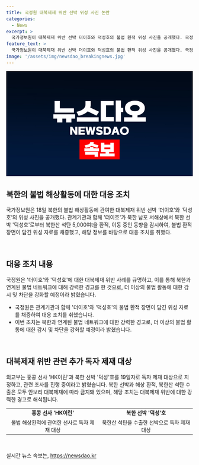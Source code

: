```yaml
---
title: 국정원 대북제재 위반 선박 위성 사진 논란
categories:
  - News
excerpt: >
  국가정보원이 대북제재 위반 선박 더이호와 덕성호의 불법 환적 위성 사진을 공개했다. 국정원은 관계기관과 협력하여 북한 남포 서해상에서의 불법 환적을 감시하고, 이를 통해 대북제재 위반 사례를 확인했다고 밝혔다. 더이호의 억류는 우리 정부의 대북제재 위반이며, 국정원은 이번 조치를 통해 북한과의 불법 네트워크에 경고를 보낸다고 전했다. 외교부는 홍콩 선사 HK이린과 북한 선박 덕성호를 독자적으로 제재 대상으로 지정했으며, 관련 조사를 진행 중이다.
feature_text: >
  국가정보원이 대북제재 위반 선박 더이호와 덕성호의 불법 환적 위성 사진을 공개했다. 국정원은 관계기관과 협력하여 북한 남포 서해상에서의 불법 환적을 감시하고, 이를 통해 대북제재 위반 사례를 확인했다고 밝혔다. 더이호의 억류는 우리 정부의 대북제재 위반이며, 국정원은 이번 조치를 통해 북한과의 불법 네트워크에 경고를 보낸다고 전했다. 외교부는 홍콩 선사 HK이린과 북한 선박 덕성호를 독자적으로 제재 대상으로 지정했으며, 관련 조사를 진행 중이다.
image: '/assets/img/newsdao_breakingnews.jpg'
---
```


<p><img src="/assets/img/newsdao_breakingnews.jpg" alt="ontimetimes 속보" /></p>

<h2 data-ke-size="size26">북한의 불법 해상활동에 대한 대응 조치</h2>

<p>국가정보원은 18일 북한의 불법 해상활동에 관여한 대북제재 위반 선박 ‘더이호’와 ‘덕성호’의 위성 사진을 공개했다. 관계기관과 함께 '더이호'가 북한 남포 서해상에서 북한 선박 '덕성호'로부터 북한산 석탄 5,000여t을 환적, 이동 중인 동향을 감시하여, 불법 환적 장면이 담긴 위성 자료를 채증했고, 해당 정보를 바탕으로 대응 조치를 취했다.</p>

<p data-ke-size="size16">&nbsp;</p>

<h2 data-ke-size="size26">대응 조치 내용</h2>

<p>국정원은 '더이호'와 '덕성호'에 대한 대북제재 위반 사례를 규명하고, 이를 통해 북한과 연계된 불법 네트워크에 대해 강력한 경고를 한 것으로, 더 이상의 불법 활동에 대한 감시 및 차단을 강화할 예정이라 밝혔습니다.</p>

<ul>
  <li>국정원은 관계기관과 함께 '더이호'와 '덕성호'의 불법 환적 장면이 담긴 위성 자료를 채증하여 대응 조치를 취했습니다.</li>
  <li>이번 조치는 북한과 연계된 불법 네트워크에 대한 강력한 경고로, 더 이상의 불법 활동에 대한 감시 및 차단을 강화할 예정이라 밝혔습니다.</li>
</ul>

<p data-ke-size="size16">&nbsp;</p>

<h2 data-ke-size="size26">대북제재 위반 관련 추가 독자 제재 대상</h2>

<p>외교부는 홍콩 선사 'HK이린'과 북한 선박 '덕성'호를 19일자로 독자 제재 대상으로 지정하고, 관련 조사를 진행 중이라고 밝혔습니다. 북한 선박과 해상 환적, 북한산 석탄 수출은 모두 안보리 대북제재에 따라 금지돼 있으며, 해당 조치는 대북제재 위반에 대한 강력한 경고로 해석됩니다.</p>

<table>
  <tr>
    <td style="text-align: center; height: 17px;"><b>홍콩 선사 'HK이린'</b></td>
    <td style="text-align: center; height: 17px;"><b>북한 선박 '덕성'호</b></td>
  </tr>
  <tr>
    <td style="text-align: center; height: 17px;">불법 해상환적에 관여한 선사로 독자 제재 대상</td>
    <td style="text-align: center; height: 17px;">북한산 석탄을 수출한 선박으로 독자 제재 대상</td>
  </tr>
</table>

<p data-ke-size="size16">&nbsp;</p>
실시간 뉴스 속보는, <a href="https://newsdao.kr" rel="dofollow">https://newsdao.kr</a>


